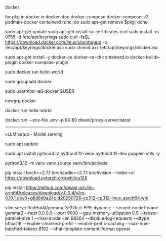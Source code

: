 docker 

for pkg in docker.io docker-doc docker-compose docker-compose-v2 podman-docker containerd runc; do sudo apt-get remove $pkg; done

sudo apt-get update
sudo apt-get install ca-certificates curl
sudo install -m 0755 -d /etc/apt/keyrings
sudo curl -fsSL https://download.docker.com/linux/ubuntu/gpg -o /etc/apt/keyrings/docker.asc
sudo chmod a+r /etc/apt/keyrings/docker.asc


sudo apt-get install -y docker-ce docker-ce-cli containerd.io docker-buildx-plugin docker-compose-plugin

sudo docker run hello-world


sudo groupadd docker

sudo usermod -aG docker $USER

newgrp docker

docker run hello-world



docker run --env-file .env -p 80:80 dwani/proxy-server:latest

---


vLLM setup - Model serving

sudo apt update

sudo apt install python3.12 python3.12-venv python3.12-dev poppler-utils -y


python3.12 -m venv venv
source venv/bin/activate

pip install torch==2.7.1 torchaudio==2.7.1 torchvision --index-url https://download.pytorch.org/whl/cu128


pip install https://github.com/dwani-ai/vllm-arm64/releases/download/v.0.0.4/vllm-0.10.1.dev0+g6d8d0a24c.d20250726-cp312-cp312-linux_aarch64.whl



vllm serve RedHatAI/gemma-3-27b-it-FP8-dynamic --served-model-name gemma3 --host 0.0.0.0 --port 9000 --gpu-memory-utilization 0.9 --tensor-parallel-size 1 --max-model-len 98304 --disable-log-requests --dtype bfloat16 --enable-chunked-prefill --enable-prefix-caching --max-num-batched-tokens 8192 --chat-template-content-format openai


---


